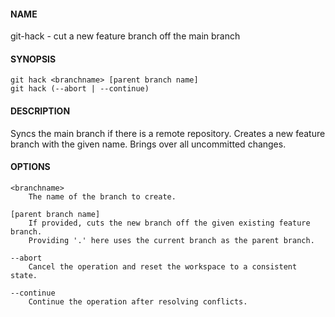 #### NAME

git-hack - cut a new feature branch off the main branch


#### SYNOPSIS

```
git hack <branchname> [parent branch name]
git hack (--abort | --continue)
```


#### DESCRIPTION

Syncs the main branch if there is a remote repository.
Creates a new feature branch with the given name.
Brings over all uncommitted changes.


#### OPTIONS

```
<branchname>
    The name of the branch to create.

[parent branch name]
    If provided, cuts the new branch off the given existing feature branch.
    Providing '.' here uses the current branch as the parent branch.

--abort
    Cancel the operation and reset the workspace to a consistent state.

--continue
    Continue the operation after resolving conflicts.
```
